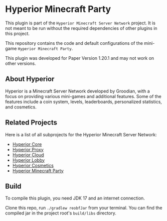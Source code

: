 # Hyperior Minecraft Party
This plugin is part of the `Hyperior Minecraft Server Network` project.
It is not meant to be run without the required dependencies of other plugins in this project.

This repository contains the code and default configurations of the mini-game `Hyperior Minecraft Party`.

This plugin was developed for Paper Version 1.20.1 and may not work on other versions.

## About Hyperior
Hyperior is a Minecraft Server Network developed by Groodian, 
with a focus on providing various mini-games and additional features. 
Some of the features include a coin system, levels, leaderboards, personalized statistics, and cosmetics.

## Related Projects
Here is a list of all subprojects for the Hyperior Minecraft Server Network:

- [Hyperior Core](https://github.com/Groodian/HyperiorCore)
- [Hyperior Proxy](https://github.com/Groodian/HyperiorProxy)
- [Hyperior Cloud](https://github.com/Groodian/HyperiorCloud)
- [Hyperior Lobby](https://github.com/Groodian/HyperiorLobby)
- [Hyperior Cosmetics](https://github.com/Groodian/HyperiorCosmetics)
- [Hyperior Minecraft Party](https://github.com/Groodian/HyperiorMinecraftParty)

## Build
To compile this plugin, you need JDK 17 and an internet connection.

Clone this repo, run `./gradlew reobfJar` from your terminal. You can find the compiled jar in the project root's `build/libs` directory.
